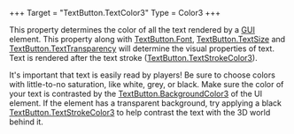 +++
Target = "TextButton.TextColor3"
Type = Color3
+++

This property determines the color of all the text rendered by a [GUI](https://developer.roblox.com/api-reference/class/TextButton) element. This property along with [TextButton.Font](https://developer.roblox.com/api-reference/property/TextButton/Font), [TextButton.TextSize](https://developer.roblox.com/api-reference/property/TextButton/TextSize) and [TextButton.TextTransparency](https://developer.roblox.com/api-reference/property/TextButton/TextTransparency) will determine the visual properties of text. Text is rendered after the text stroke ([TextButton.TextStrokeColor3](https://developer.roblox.com/api-reference/property/TextButton/TextStrokeColor3)).It's important that text is easily read by players! Be sure to choose colors with little-to-no saturation, like white, grey, or black. Make sure the color of your text is contrasted by the [TextButton.BackgroundColor3](https://developer.roblox.com/search#stq=BackgroundColor3) of the UI element. If the element has a transparent background, try applying a black [TextButton.TextStrokeColor3](https://developer.roblox.com/api-reference/property/TextButton/TextStrokeColor3) to help contrast the text with the 3D world behind it.